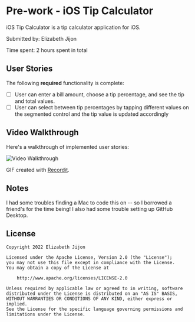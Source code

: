 # Pre-work - iOS Tip Calculator

iOS Tip Calculator is a tip calculator application for iOS.

Submitted by: Elizabeth Jijon

Time spent: 2 hours spent in total

## User Stories

The following **required** functionality is complete:

* [ ] User can enter a bill amount, choose a tip percentage, and see the tip and total values.
* [ ] User can select between tip percentages by tapping different values on the segmented control and the tip value is updated accordingly

## Video Walkthrough

Here's a walkthrough of implemented user stories:

<img src='https://i.imgur.com/XsEZMSM.gif' title='Video Walkthrough' width='' alt='Video Walkthrough' />

GIF created with [Recordit](https://recordit.co/).

## Notes

I had some troubles finding a Mac to code this on -- so I borrowed a friend's for the time being! I also had some trouble setting up GitHub Desktop.

## License

    Copyright 2022 Elizabeth Jijon

    Licensed under the Apache License, Version 2.0 (the "License");
    you may not use this file except in compliance with the License.
    You may obtain a copy of the License at

        http://www.apache.org/licenses/LICENSE-2.0

    Unless required by applicable law or agreed to in writing, software
    distributed under the License is distributed on an "AS IS" BASIS,
    WITHOUT WARRANTIES OR CONDITIONS OF ANY KIND, either express or implied.
    See the License for the specific language governing permissions and
    limitations under the License.
